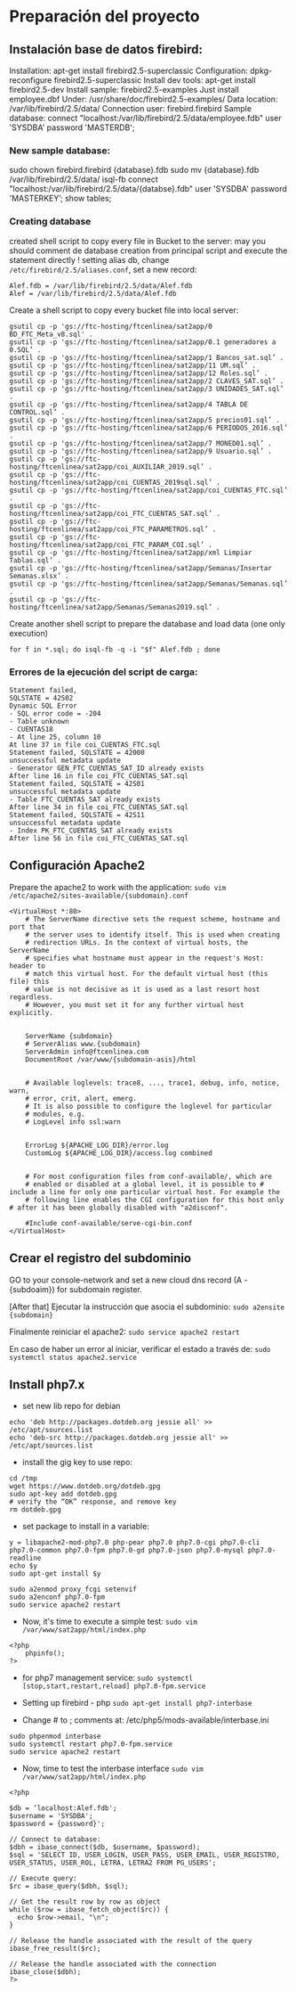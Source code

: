 # Preparación del proyecto 

## Instalación base de datos firebird:
Installation: apt-get install firebird2.5-superclassic
Configuration: dpkg-reconfigure firebird2.5-superclassic
Install dev tools: apt-get install firebird2.5-dev
Install sample: firebird2.5-examples 
    Just install employee.dbf 
    Under: /usr/share/doc/firebird2.5-examples/
Data location: /var/lib/firebird/2.5/data/
Connection user: firebird.firebird
Sample database: connect "localhost:/var/lib/firebird/2.5/data/employee.fdb" user 'SYSDBA' password 'MASTERDB';

### New sample database:
sudo chown firebird.firebird {database}.fdb
sudo mv {database}.fdb /var/lib/firebird/2.5/data/
isql-fb
connect "localhost:/var/lib/firebird/2.5/data/{databse}.fdb" user 'SYSDBA' password 'MASTERKEY’;
show tables;

### Creating database 
created shell script to copy every file in Bucket to the server:
may you should comment de database creation from principal script and execute the statement directly !
setting alias db, change `/etc/firebird/2.5/aliases.conf`, set a new record: 
```
Alef.fdb = /var/lib/firebird/2.5/data/Alef.fdb    
Alef = /var/lib/firebird/2.5/data/Alef.fdb    
```

Create a shell script to copy every bucket file into local server:

``` 
gsutil cp -p 'gs://ftc-hosting/ftcenlinea/sat2app/0 BD_FTC_Meta_v8.sql' .
gsutil cp -p 'gs://ftc-hosting/ftcenlinea/sat2app/0.1 generadores a 0.SQL’ .
gsutil cp -p 'gs://ftc-hosting/ftcenlinea/sat2app/1 Bancos_sat.sql’ .
gsutil cp -p 'gs://ftc-hosting/ftcenlinea/sat2app/11 UM.sql’ .
gsutil cp -p 'gs://ftc-hosting/ftcenlinea/sat2app/12 Roles.sql’ .
gsutil cp -p 'gs://ftc-hosting/ftcenlinea/sat2app/2 CLAVES_SAT.sql’ .
gsutil cp -p 'gs://ftc-hosting/ftcenlinea/sat2app/3 UNIDADES_SAT.sql’ .
gsutil cp -p 'gs://ftc-hosting/ftcenlinea/sat2app/4 TABLA DE CONTROL.sql’ .
gsutil cp -p 'gs://ftc-hosting/ftcenlinea/sat2app/5 precios01.sql’ .
gsutil cp -p 'gs://ftc-hosting/ftcenlinea/sat2app/6 PERIODOS_2016.sql’ .
gsutil cp -p 'gs://ftc-hosting/ftcenlinea/sat2app/7 MONED01.sql’ .
gsutil cp -p 'gs://ftc-hosting/ftcenlinea/sat2app/9 Usuario.sql’ .
gsutil cp -p 'gs://ftc-hosting/ftcenlinea/sat2app/coi_AUXILIAR_2019.sql’ .
gsutil cp -p 'gs://ftc-hosting/ftcenlinea/sat2app/coi_CUENTAS_2019sql.sql’ .
gsutil cp -p 'gs://ftc-hosting/ftcenlinea/sat2app/coi_CUENTAS_FTC.sql’ .
gsutil cp -p 'gs://ftc-hosting/ftcenlinea/sat2app/coi_FTC_CUENTAS_SAT.sql’ .
gsutil cp -p 'gs://ftc-hosting/ftcenlinea/sat2app/coi_FTC_PARAMETROS.sql’ .
gsutil cp -p 'gs://ftc-hosting/ftcenlinea/sat2app/coi_FTC_PARAM_COI.sql’ .
gsutil cp -p 'gs://ftc-hosting/ftcenlinea/sat2app/xml Limpiar Tablas.sql’ .
gsutil cp -p 'gs://ftc-hosting/ftcenlinea/sat2app/Semanas/Insertar Semanas.xlsx’ .
gsutil cp -p 'gs://ftc-hosting/ftcenlinea/sat2app/Semanas/Semanas.sql’ .
gsutil cp -p 'gs://ftc-hosting/ftcenlinea/sat2app/Semanas/Semanas2019.sql’ .
```

Create another shell script to prepare the database and load data (one only execution)
```
for f in *.sql; do isql-fb -q -i "$f" Alef.fdb ; done
```

### Errores de la ejecución del script de carga:
```
Statement failed, 
SQLSTATE = 42S02
Dynamic SQL Error
- SQL error code = -204
- Table unknown
- CUENTAS18
- At line 25, column 10
At line 37 in file coi_CUENTAS_FTC.sql
Statement failed, SQLSTATE = 42000
unsuccessful metadata update
- Generator GEN_FTC_CUENTAS_SAT_ID already exists
After line 16 in file coi_FTC_CUENTAS_SAT.sql
Statement failed, SQLSTATE = 42S01
unsuccessful metadata update
- Table FTC_CUENTAS_SAT already exists
After line 34 in file coi_FTC_CUENTAS_SAT.sql
Statement failed, SQLSTATE = 42S11
unsuccessful metadata update
- Index PK_FTC_CUENTAS_SAT already exists
After line 56 in file coi_FTC_CUENTAS_SAT.sql
```

## Configuración Apache2
Prepare the apache2 to work with the application:
`sudo vim /etc/apache2/sites-available/{subdomain}.conf`
```
<VirtualHost *:80> 
    # The ServerName directive sets the request scheme, hostname and port that 
    # the server uses to identify itself. This is used when creating 
    # redirection URLs. In the context of virtual hosts, the ServerName 
    # specifies what hostname must appear in the request's Host: header to 
    # match this virtual host. For the default virtual host (this file) this 
    # value is not decisive as it is used as a last resort host regardless. 
    # However, you must set it for any further virtual host explicitly. 


    ServerName {subdomain} 
    # ServerAlias www.{subdomain} 
    ServerAdmin info@ftcenlinea.com 
    DocumentRoot /var/www/{subdomain-asis}/html 


    # Available loglevels: trace8, ..., trace1, debug, info, notice, warn, 
    # error, crit, alert, emerg. 
    # It is also possible to configure the loglevel for particular 
    # modules, e.g. 
    # LogLevel info ssl:warn 


    ErrorLog ${APACHE_LOG_DIR}/error.log 
    CustomLog ${APACHE_LOG_DIR}/access.log combined 


    # For most configuration files from conf-available/, which are 
    # enabled or disabled at a global level, it is possible to # include a line for only one particular virtual host. For example the 
    # following line enables the CGI configuration for this host only # after it has been globally disabled with "a2disconf". 

    #Include conf-available/serve-cgi-bin.conf
</VirtualHost>
```

## Crear el registro del subdominio
GO to your console-network and set a new cloud dns record (A - {subdoaim}) for subdomain register.

[After that] Ejecutar la instrucción que asocia el subdominio: 
`sudo a2ensite {subdomain}`

Finalmente reiniciar el apache2:
`sudo service apache2 restart`

En caso de haber un error al iniciar, verificar el estado a través de:
`sudo systemctl status apache2.service`

## Install php7.x

- set new lib repo for debian
```
echo 'deb http://packages.dotdeb.org jessie all' >> /etc/apt/sources.list
echo 'deb-src http://packages.dotdeb.org jessie all' >> /etc/apt/sources.list
```

- install the gig key to use repo:
```
cd /tmp
wget https://www.dotdeb.org/dotdeb.gpg
sudo apt-key add dotdeb.gpg
# verify the “OK” response, and remove key
rm dotdeb.gpg
``` 
- set package to install in a variable:
```
y = libapache2-mod-php7.0 php-pear php7.0 php7.0-cgi php7.0-cli php7.0-common php7.0-fpm php7.0-gd php7.0-json php7.0-mysql php7.0-readline
echo $y
sudo apt-get install $y

sudo a2enmod proxy_fcgi setenvif
sudo a2enconf php7.0-fpm
sudo service apache2 restart
```

- Now, it's time to execute a simple test:
`sudo vim /var/www/sat2app/html/index.php`

```
<?php 
    phpinfo();
?>
```

- for php7 management service:
`sudo systemctl [stop,start,restart,reload] php7.0-fpm.service`

- Setting up firebird - php
`sudo apt-get install php7-interbase`

- Change # to ; comments at: /etc/php5/mods-available/interbase.ini
```
sudo phpenmod interbase
sudo systemctl restart php7.0-fpm.service
sudo service apache2 restart
```

- Now, time to test the interbase interface
`sudo vim /var/www/sat2app/html/index.php`
```
<?php

$db = ‘localhost:Alef.fdb';
$username = 'SYSDBA';
$password = {password}';

// Connect to database:
$dbh = ibase_connect($db, $username, $password);
$sql = 'SELECT ID, USER_LOGIN, USER_PASS, USER_EMAIL, USER_REGISTRO, USER_STATUS, USER_ROL, LETRA, LETRA2 FROM PG_USERS';

// Execute query:
$rc = ibase_query($dbh, $sql);

// Get the result row by row as object
while ($row = ibase_fetch_object($rc)) {
  echo $row->email, "\n";
}

// Release the handle associated with the result of the query
ibase_free_result($rc);

// Release the handle associated with the connection
ibase_close($dbh);
?>
```